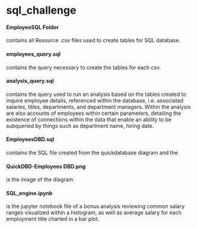 # sql_challenge



<h4>EmployeeSQL Folder</h4> contains all Resource .csv files used to create tables for SQL database.
<h4>employees_query.sql</h4> contains the query necessary to create the tables for each csv.
<h4>analysis_query.sql</h4> contains the query used to run an analysis based on the tables created 
to inquire employee details, referenced within the database, i.e. associated salaries, titles, 
departments, and department managers. 
Within the analysis are also accounts of employees within certain parameters, detailing the 
existence of connections within the data that enable an ability to be subqueried by things such as 
department name, hiring date. 
<h4>EmployeesDBD.sql</h4> contains the SQL file created from the quickdatabase diagram and the 
<h4>QuickDBD-Employees DBD.png</h4> is the image of the diagram.
<h4>SQL_engine.ipynb</h4> is the jupyter notebook file of a bonus analysis reviewing common salary 
ranges visualized within a histogram, as well as average salary for each employment title charted 
in a bar plot.


